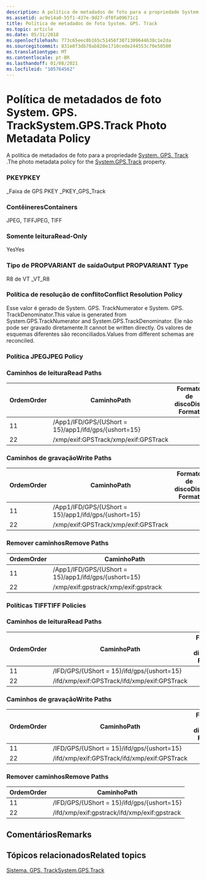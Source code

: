 ```yaml
---
description: A política de metadados de foto para a propriedade System. GPS. Track.
ms.assetid: ac9e14a0-55f1-437e-9d27-df0fa09671c1
title: Política de metadados de foto System. GPS. Track
ms.topic: article
ms.date: 05/31/2018
ms.openlocfilehash: 773c65eec8b165c51456f3871309644638c1e2da
ms.sourcegitcommit: 831e8f3db78ab820e1710cede244553c70e50500
ms.translationtype: MT
ms.contentlocale: pt-BR
ms.lasthandoff: 01/08/2021
ms.locfileid: "105764562"
---
```

# <a name="systemgpstrack-photo-metadata-policy"></a><span data-ttu-id="86e41-103">Política de metadados de foto System. GPS. Track</span><span class="sxs-lookup"><span data-stu-id="86e41-103">System.GPS.Track Photo Metadata Policy</span></span>

<span data-ttu-id="86e41-104">A política de metadados de foto para a propriedade [System. GPS. Track](../properties/props-system-gps-track.md) .</span><span class="sxs-lookup"><span data-stu-id="86e41-104">The photo metadata policy for the [System.GPS.Track](../properties/props-system-gps-track.md) property.</span></span>

### <a name="pkey"></a><span data-ttu-id="86e41-105">PKEY</span><span class="sxs-lookup"><span data-stu-id="86e41-105">PKEY</span></span>

<span data-ttu-id="86e41-106">\_Faixa de GPS PKEY \_</span><span class="sxs-lookup"><span data-stu-id="86e41-106">PKEY\_GPS\_Track</span></span>

### <a name="containers"></a><span data-ttu-id="86e41-107">Contêineres</span><span class="sxs-lookup"><span data-stu-id="86e41-107">Containers</span></span>

<span data-ttu-id="86e41-108">JPEG, TIFF</span><span class="sxs-lookup"><span data-stu-id="86e41-108">JPEG, TIFF</span></span>

### <a name="read-only"></a><span data-ttu-id="86e41-109">Somente leitura</span><span class="sxs-lookup"><span data-stu-id="86e41-109">Read-Only</span></span>

<span data-ttu-id="86e41-110">Yes</span><span class="sxs-lookup"><span data-stu-id="86e41-110">Yes</span></span>

### <a name="output-propvariant-type"></a><span data-ttu-id="86e41-111">Tipo de PROPVARIANT de saída</span><span class="sxs-lookup"><span data-stu-id="86e41-111">Output PROPVARIANT Type</span></span>

<span data-ttu-id="86e41-112">R8 de VT \_</span><span class="sxs-lookup"><span data-stu-id="86e41-112">VT\_R8</span></span>

### <a name="conflict-resolution-policy"></a><span data-ttu-id="86e41-113">Política de resolução de conflito</span><span class="sxs-lookup"><span data-stu-id="86e41-113">Conflict Resolution Policy</span></span>

<span data-ttu-id="86e41-114">Esse valor é gerado de System. GPS. TrackNumerator e System. GPS. TrackDenominator.</span><span class="sxs-lookup"><span data-stu-id="86e41-114">This value is generated from System.GPS.TrackNumerator and System.GPS.TrackDenominator.</span></span> <span data-ttu-id="86e41-115">Ele não pode ser gravado diretamente.</span><span class="sxs-lookup"><span data-stu-id="86e41-115">It cannot be written directly.</span></span> <span data-ttu-id="86e41-116">Os valores de esquemas diferentes são reconciliados.</span><span class="sxs-lookup"><span data-stu-id="86e41-116">Values from different schemas are reconciled.</span></span>

### <a name="jpeg-policy"></a><span data-ttu-id="86e41-117">Política JPEG</span><span class="sxs-lookup"><span data-stu-id="86e41-117">JPEG Policy</span></span>

### <a name="read-paths"></a><span data-ttu-id="86e41-118">Caminhos de leitura</span><span class="sxs-lookup"><span data-stu-id="86e41-118">Read Paths</span></span>



| <span data-ttu-id="86e41-119">Ordem</span><span class="sxs-lookup"><span data-stu-id="86e41-119">Order</span></span> | <span data-ttu-id="86e41-120">Caminho</span><span class="sxs-lookup"><span data-stu-id="86e41-120">Path</span></span>                      | <span data-ttu-id="86e41-121">Formato de disco</span><span class="sxs-lookup"><span data-stu-id="86e41-121">Disk Format</span></span> |
|-------|---------------------------|-------------|
| <span data-ttu-id="86e41-122">1</span><span class="sxs-lookup"><span data-stu-id="86e41-122">1</span></span>     | <span data-ttu-id="86e41-123">/App1/IFD/GPS/{UShort = 15}</span><span class="sxs-lookup"><span data-stu-id="86e41-123">/app1/ifd/gps/{ushort=15}</span></span> |             |
| <span data-ttu-id="86e41-124">2</span><span class="sxs-lookup"><span data-stu-id="86e41-124">2</span></span>     | <span data-ttu-id="86e41-125">/xmp/exif:GPSTrack</span><span class="sxs-lookup"><span data-stu-id="86e41-125">/xmp/exif:GPSTrack</span></span>        |             |



 

### <a name="write-paths"></a><span data-ttu-id="86e41-126">Caminhos de gravação</span><span class="sxs-lookup"><span data-stu-id="86e41-126">Write Paths</span></span>



| <span data-ttu-id="86e41-127">Ordem</span><span class="sxs-lookup"><span data-stu-id="86e41-127">Order</span></span> | <span data-ttu-id="86e41-128">Caminho</span><span class="sxs-lookup"><span data-stu-id="86e41-128">Path</span></span>                      | <span data-ttu-id="86e41-129">Formato de disco</span><span class="sxs-lookup"><span data-stu-id="86e41-129">Disk Format</span></span> |
|-------|---------------------------|-------------|
| <span data-ttu-id="86e41-130">1</span><span class="sxs-lookup"><span data-stu-id="86e41-130">1</span></span>     | <span data-ttu-id="86e41-131">/App1/IFD/GPS/{UShort = 15}</span><span class="sxs-lookup"><span data-stu-id="86e41-131">/app1/ifd/gps/{ushort=15}</span></span> |             |
| <span data-ttu-id="86e41-132">2</span><span class="sxs-lookup"><span data-stu-id="86e41-132">2</span></span>     | <span data-ttu-id="86e41-133">/xmp/exif:GPSTrack</span><span class="sxs-lookup"><span data-stu-id="86e41-133">/xmp/exif:GPSTrack</span></span>        |             |



 

### <a name="remove-paths"></a><span data-ttu-id="86e41-134">Remover caminhos</span><span class="sxs-lookup"><span data-stu-id="86e41-134">Remove Paths</span></span>



| <span data-ttu-id="86e41-135">Ordem</span><span class="sxs-lookup"><span data-stu-id="86e41-135">Order</span></span> | <span data-ttu-id="86e41-136">Caminho</span><span class="sxs-lookup"><span data-stu-id="86e41-136">Path</span></span>                      |
|-------|---------------------------|
| <span data-ttu-id="86e41-137">1</span><span class="sxs-lookup"><span data-stu-id="86e41-137">1</span></span>     | <span data-ttu-id="86e41-138">/App1/IFD/GPS/{UShort = 15}</span><span class="sxs-lookup"><span data-stu-id="86e41-138">/app1/ifd/gps/{ushort=15}</span></span> |
| <span data-ttu-id="86e41-139">2</span><span class="sxs-lookup"><span data-stu-id="86e41-139">2</span></span>     | <span data-ttu-id="86e41-140">/xmp/exif:gpstrack</span><span class="sxs-lookup"><span data-stu-id="86e41-140">/xmp/exif:gpstrack</span></span>        |



 

### <a name="tiff-policies"></a><span data-ttu-id="86e41-141">Políticas TIFF</span><span class="sxs-lookup"><span data-stu-id="86e41-141">TIFF Policies</span></span>

### <a name="read-paths"></a><span data-ttu-id="86e41-142">Caminhos de leitura</span><span class="sxs-lookup"><span data-stu-id="86e41-142">Read Paths</span></span>



| <span data-ttu-id="86e41-143">Ordem</span><span class="sxs-lookup"><span data-stu-id="86e41-143">Order</span></span> | <span data-ttu-id="86e41-144">Caminho</span><span class="sxs-lookup"><span data-stu-id="86e41-144">Path</span></span>                   | <span data-ttu-id="86e41-145">Formato de disco</span><span class="sxs-lookup"><span data-stu-id="86e41-145">Disk Format</span></span> |
|-------|------------------------|-------------|
| <span data-ttu-id="86e41-146">1</span><span class="sxs-lookup"><span data-stu-id="86e41-146">1</span></span>     | <span data-ttu-id="86e41-147">/IFD/GPS/{UShort = 15}</span><span class="sxs-lookup"><span data-stu-id="86e41-147">/ifd/gps/{ushort=15}</span></span>   |             |
| <span data-ttu-id="86e41-148">2</span><span class="sxs-lookup"><span data-stu-id="86e41-148">2</span></span>     | <span data-ttu-id="86e41-149">/ifd/xmp/exif:GPSTrack</span><span class="sxs-lookup"><span data-stu-id="86e41-149">/ifd/xmp/exif:GPSTrack</span></span> |             |



 

### <a name="write-paths"></a><span data-ttu-id="86e41-150">Caminhos de gravação</span><span class="sxs-lookup"><span data-stu-id="86e41-150">Write Paths</span></span>



| <span data-ttu-id="86e41-151">Ordem</span><span class="sxs-lookup"><span data-stu-id="86e41-151">Order</span></span> | <span data-ttu-id="86e41-152">Caminho</span><span class="sxs-lookup"><span data-stu-id="86e41-152">Path</span></span>                   | <span data-ttu-id="86e41-153">Formato de disco</span><span class="sxs-lookup"><span data-stu-id="86e41-153">Disk Format</span></span> |
|-------|------------------------|-------------|
| <span data-ttu-id="86e41-154">1</span><span class="sxs-lookup"><span data-stu-id="86e41-154">1</span></span>     | <span data-ttu-id="86e41-155">/IFD/GPS/{UShort = 15}</span><span class="sxs-lookup"><span data-stu-id="86e41-155">/ifd/gps/{ushort=15}</span></span>   |             |
| <span data-ttu-id="86e41-156">2</span><span class="sxs-lookup"><span data-stu-id="86e41-156">2</span></span>     | <span data-ttu-id="86e41-157">/ifd/xmp/exif:GPSTrack</span><span class="sxs-lookup"><span data-stu-id="86e41-157">/ifd/xmp/exif:GPSTrack</span></span> |             |



 

### <a name="remove-paths"></a><span data-ttu-id="86e41-158">Remover caminhos</span><span class="sxs-lookup"><span data-stu-id="86e41-158">Remove Paths</span></span>



| <span data-ttu-id="86e41-159">Ordem</span><span class="sxs-lookup"><span data-stu-id="86e41-159">Order</span></span> | <span data-ttu-id="86e41-160">Caminho</span><span class="sxs-lookup"><span data-stu-id="86e41-160">Path</span></span>                   |
|-------|------------------------|
| <span data-ttu-id="86e41-161">1</span><span class="sxs-lookup"><span data-stu-id="86e41-161">1</span></span>     | <span data-ttu-id="86e41-162">/IFD/GPS/{UShort = 15}</span><span class="sxs-lookup"><span data-stu-id="86e41-162">/ifd/gps/{ushort=15}</span></span>   |
| <span data-ttu-id="86e41-163">2</span><span class="sxs-lookup"><span data-stu-id="86e41-163">2</span></span>     | <span data-ttu-id="86e41-164">/ifd/xmp/exif:gpstrack</span><span class="sxs-lookup"><span data-stu-id="86e41-164">/ifd/xmp/exif:gpstrack</span></span> |



 

## <a name="remarks"></a><span data-ttu-id="86e41-165">Comentários</span><span class="sxs-lookup"><span data-stu-id="86e41-165">Remarks</span></span>

## <a name="related-topics"></a><span data-ttu-id="86e41-166">Tópicos relacionados</span><span class="sxs-lookup"><span data-stu-id="86e41-166">Related topics</span></span>

<dl> <dt>

[<span data-ttu-id="86e41-167">Sistema. GPS. Track</span><span class="sxs-lookup"><span data-stu-id="86e41-167">System.GPS.Track</span></span>](../properties/props-system-gps-track.md)
</dt> </dl>

 

 
